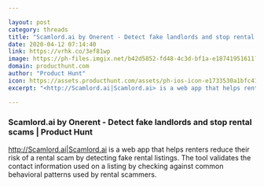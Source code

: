 ```yaml
---

layout: post
category: threads
title: "Scamlord.ai by Onerent - Detect fake landlords and stop rental scams"
date: 2020-04-12 07:14:40
link: https://vrhk.co/3ef81wp
image: https://ph-files.imgix.net/b42d5852-fd48-4c3d-bf1a-e18741951611?auto=format&fit=crop&h=512&w=1024
domain: producthunt.com
author: "Product Hunt"
icon: https://assets.producthunt.com/assets/ph-ios-icon-e1733530a1bfc41080db8161823f1ef262cdbbc933800c0a2a706f70eb9c277a.png
excerpt: "<http://Scamlord.ai|Scamlord.ai> is a web app that helps renters reduce their risk of a rental scam by detecting fake rental listings. The tool validates the contact information used on a listing by checking against common behavioral patterns used by rental scammers."

---
```


### Scamlord.ai by Onerent - Detect fake landlords and stop rental scams | Product Hunt

<http://Scamlord.ai|Scamlord.ai> is a web app that helps renters reduce their risk of a rental scam by detecting fake rental listings. The tool validates the contact information used on a listing by checking against common behavioral patterns used by rental scammers.